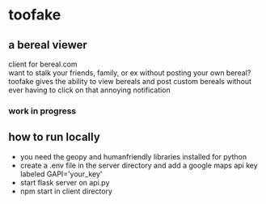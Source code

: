 # toofake
## a bereal viewer

client for bereal.com </br>
want to stalk your friends, family, or ex without posting your own bereal? 
toofake gives the ability to view bereals and post custom bereals without ever having to click on that annoying notification

### work in progress

## how to run locally

- you need the geopy and humanfriendly libraries installed for python
- create a .env file in the server directory and add a google maps api key labeled GAPI='your_key'
- start flask server on api.py
- npm start in client directory
